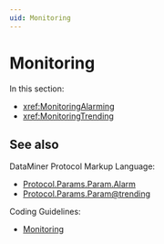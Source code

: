 ```yaml
---
uid: Monitoring
---
```


# Monitoring

In this section:

- <xref:MonitoringAlarming>
- <xref:MonitoringTrending>

## See also

DataMiner Protocol Markup Language:

- [Protocol.Params.Param.Alarm](xref:Protocol.Params.Param.Alarm)
- [Protocol.Params.Param@trending](xref:Protocol.Params.Param-trending)

Coding Guidelines:

- [Monitoring](xref:Trending1)